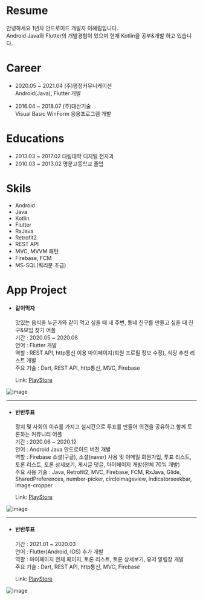 # Resume
안녕하세요 1년차 안드로이드 개발자 이혜림입니다.   
Android Java와 Flutter의 개발경험이 있으며 현재 Kotlin을 공부&개발 하고 있습니다.

# Career
- 2020.05 ~ 2021.04 (주)평정커뮤니케이션    
  Android(Java), Flutter 개발
  
- 2016.04 ~ 2018.07 (주)대산기술   
  Visual Basic WinForm 응용프로그램 개발
  
# Educations
- 2013.03 ~ 2017.02 대림대학 디지털 전자과
- 2010.03 ~ 2013.02 명문고등학교 졸업

# Skils
- Android
- Java
- Kotlin
- Flutter
- RxJava
- Retrofit2
- REST API
- MVC, MVVM 패턴
- Firebase, FCM
- MS-SQL(쿼리문 초급)

# App Project

- #### 같이먹자   
  맛있는 음식을 누군가와 같이 먹고 싶을 때 내 주변, 동네 친구를 만들고 싶을 때 친구&모임 찾기 어플  
 기간 : 2020.05 ~ 2020.08    
 언어 : Flutter 개발    
 역할 : REST API, http통신 이용 마이페이지(회원 프로필 정보 수정), 식당 추천 리스트 개발   
 주요 기술 : Dart, REST API, http통신, MVC, Firebase
 
    Link: [PlayStore][link]

[link]: https://play.google.com/store/apps/details?id=com.flutterletseat&hl=ko&gl=US

![image](https://user-images.githubusercontent.com/48560411/120103319-0052b500-c18a-11eb-911a-b9e7dc433fe8.png)

--------------------------------------

- #### 반반투표   
  정치 및 사회의 이슈를 가지고 실시간으로 투표를 만들어 의견을 공유하고 함께 토론하는 커뮤니티 어플   
  기간 : 2020.06 ~ 2020.12     
  언어 : Android Java 안드로이드 버전 개발   
  역할 : Firebase 소셜(구글), 소셜(naver) 사용 및 이메일 회원가입, 투표 리스트, 토론 리스트, 토론 상세보기, 게시글 댓글, 마이페이지 개발(전체 70% 개발)   
  주요 사용 기술 : Java, Retrofit2, MVC, Firebase, FCM, RxJava, Glide, SharedPreferences, number-picker, circleimageview, indicatorseekbar, image-cropper    
  
   Link: [PlayStore][link1]

[link1]: https://play.google.com/store/apps/details?id=com.pj.banbanvote&hl=ko&gl=US

![image](https://user-images.githubusercontent.com/48560411/120103270-cd102600-c189-11eb-828c-cb5cdffa4277.png)

--------------------------------------

- #### 반반투표   
  기간 : 2021.01 ~ 2020.03   
  언어 : Flutter(Android, IOS) 추가 개발   
  역할 : 마이페이지 전체 페이지, 토론 리스트, 토론 상세보기, 유저 알림창 개발      
  주요 기술 : Dart, REST API, http통신, MVC, Firebase   
  
  Link: [PlayStore][link1]

[link1]: https://play.google.com/store/apps/details?id=com.pj.banbanvote&hl=ko&gl=US   

![image](https://user-images.githubusercontent.com/48560411/120103270-cd102600-c189-11eb-828c-cb5cdffa4277.png)


